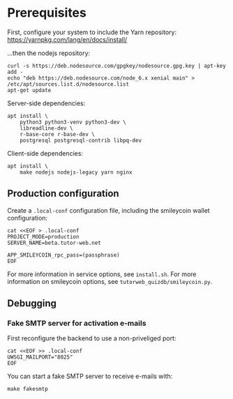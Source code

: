 # Prerequisites
First, configure your system to include the Yarn repository: https://yarnpkg.com/lang/en/docs/install/

...then the nodejs repository:

```
curl -s https://deb.nodesource.com/gpgkey/nodesource.gpg.key | apt-key add -
echo "deb https://deb.nodesource.com/node_6.x xenial main" > /etc/apt/sources.list.d/nodesource.list
apt-get update
```

Server-side dependencies:

```
apt install \
    python3 python3-venv python3-dev \
    libreadline-dev \
    r-base-core r-base-dev \
    postgresql postgresql-contrib libpq-dev
```

Client-side dependencies:

```
apt install \
    make nodejs nodejs-legacy yarn nginx
```

## Production configuration

Create a ``.local-conf`` configuration file, including the smileycoin wallet configuration:

    cat <<EOF > .local-conf
    PROJECT_MODE=production
    SERVER_NAME=beta.tutor-web.net

    APP_SMILEYCOIN_rpc_pass=(passphrase)
    EOF

For more information in service options, see ``install.sh``. For more information on
smileycoin options, see ``tutorweb_quizdb/smileycoin.py``.

## Debugging

### Fake SMTP server for activation e-mails

First reconfigure the backend to use a non-priveliged port:

    cat <<EOF >> .local-conf
    UWSGI_MAILPORT="8025"
    EOF

You can start a fake SMTP server to receive e-mails with:

    make fakesmtp
